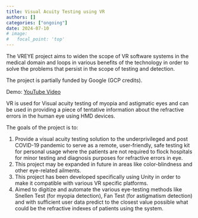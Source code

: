 ```yaml
---
title: Visual Acuity Testing using VR
authors: []
categories: ["ongoing"]
date: 2024-07-10
# image:
#   focal_point: 'top'
---
```


The VREYE project aims to widen the scope of VR software systems in the medical domain and loops in various benefits of the technology in order to solve the problems that persist in the scope of testing and detection.

The project is partially funded by Google (GCP credits).

Demo: [YouTube Video](https://www.youtube.com/watch?v=NlqTsSvGoLY)

<!--more-->

VR is used for Visual acuity testing of myopia and astigmatic eyes and can be used in providing a piece of tentative information about the refractive errors in the human eye using HMD devices.

The goals of the project is to:

1. Provide a visual acuity testing solution to the underprivileged and post COVID-19 pandemic to serve as a remote, user-friendly, safe testing kit for personal usage where the patients are not required to flock hospitals for minor testing and diagnosis purposes for refractive errors in eye.
2. This project may be expanded in future in areas like color-blindness and other eye-related ailments.
3. This project has been developed specifically using Unity in order to make it compatible with various VR specific platforms.
4. Aimed to digitize and automate the various eye-testing methods like Snellen Test (for myopia detection), Fan Test (for astigmatism detection) and with sufficient user data predict to the closest value possible what could be the refractive indexes of patients using the system.
